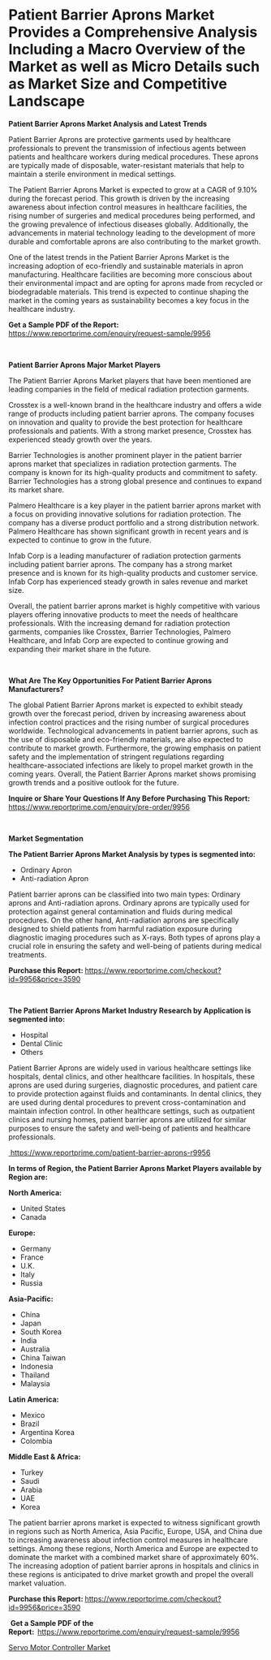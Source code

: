 <p><h1>Patient Barrier Aprons Market Provides a Comprehensive Analysis Including a Macro Overview of the Market as well as Micro Details such as Market Size and Competitive Landscape</h1></p><p><strong>Patient Barrier Aprons Market Analysis and Latest Trends</strong></p>
<p><p>Patient Barrier Aprons are protective garments used by healthcare professionals to prevent the transmission of infectious agents between patients and healthcare workers during medical procedures. These aprons are typically made of disposable, water-resistant materials that help to maintain a sterile environment in medical settings.</p><p>The Patient Barrier Aprons Market is expected to grow at a CAGR of 9.10% during the forecast period. This growth is driven by the increasing awareness about infection control measures in healthcare facilities, the rising number of surgeries and medical procedures being performed, and the growing prevalence of infectious diseases globally. Additionally, the advancements in material technology leading to the development of more durable and comfortable aprons are also contributing to the market growth.</p><p>One of the latest trends in the Patient Barrier Aprons Market is the increasing adoption of eco-friendly and sustainable materials in apron manufacturing. Healthcare facilities are becoming more conscious about their environmental impact and are opting for aprons made from recycled or biodegradable materials. This trend is expected to continue shaping the market in the coming years as sustainability becomes a key focus in the healthcare industry.</p></p>
<p><strong>Get a Sample PDF of the Report:&nbsp;</strong> <a href="https://www.reportprime.com/enquiry/request-sample/9956">https://www.reportprime.com/enquiry/request-sample/9956</a></p>
<p>&nbsp;</p>
<p><strong>Patient Barrier Aprons Major Market Players</strong></p>
<p><p>The Patient Barrier Aprons Market players that have been mentioned are leading companies in the field of medical radiation protection garments. </p><p>Crosstex is a well-known brand in the healthcare industry and offers a wide range of products including patient barrier aprons. The company focuses on innovation and quality to provide the best protection for healthcare professionals and patients. With a strong market presence, Crosstex has experienced steady growth over the years.</p><p>Barrier Technologies is another prominent player in the patient barrier aprons market that specializes in radiation protection garments. The company is known for its high-quality products and commitment to safety. Barrier Technologies has a strong global presence and continues to expand its market share.</p><p>Palmero Healthcare is a key player in the patient barrier aprons market with a focus on providing innovative solutions for radiation protection. The company has a diverse product portfolio and a strong distribution network. Palmero Healthcare has shown significant growth in recent years and is expected to continue to grow in the future.</p><p>Infab Corp is a leading manufacturer of radiation protection garments including patient barrier aprons. The company has a strong market presence and is known for its high-quality products and customer service. Infab Corp has experienced steady growth in sales revenue and market size.</p><p>Overall, the patient barrier aprons market is highly competitive with various players offering innovative products to meet the needs of healthcare professionals. With the increasing demand for radiation protection garments, companies like Crosstex, Barrier Technologies, Palmero Healthcare, and Infab Corp are expected to continue growing and expanding their market share in the future.</p></p>
<p>&nbsp;</p>
<p><strong>What Are The Key Opportunities For Patient Barrier Aprons Manufacturers?</strong></p>
<p><p>The global Patient Barrier Aprons market is expected to exhibit steady growth over the forecast period, driven by increasing awareness about infection control practices and the rising number of surgical procedures worldwide. Technological advancements in patient barrier aprons, such as the use of disposable and eco-friendly materials, are also expected to contribute to market growth. Furthermore, the growing emphasis on patient safety and the implementation of stringent regulations regarding healthcare-associated infections are likely to propel market growth in the coming years. Overall, the Patient Barrier Aprons market shows promising growth trends and a positive outlook for the future.</p></p>
<p><strong>Inquire or Share Your Questions If Any Before Purchasing This Report:</strong> <a href="https://www.reportprime.com/enquiry/pre-order/9956">https://www.reportprime.com/enquiry/pre-order/9956</a></p>
<p>&nbsp;</p>
<p><strong>Market Segmentation</strong></p>
<p><strong>The Patient Barrier Aprons Market Analysis by types is segmented into:</strong></p>
<p><ul><li>Ordinary Apron</li><li>Anti-radiation Apron</li></ul></p>
<p><p>Patient barrier aprons can be classified into two main types: Ordinary aprons and Anti-radiation aprons. Ordinary aprons are typically used for protection against general contamination and fluids during medical procedures. On the other hand, Anti-radiation aprons are specifically designed to shield patients from harmful radiation exposure during diagnostic imaging procedures such as X-rays. Both types of aprons play a crucial role in ensuring the safety and well-being of patients during medical treatments.</p></p>
<p><strong>Purchase this Report:&nbsp;</strong><a href="https://www.reportprime.com/checkout?id=9956&price=3590">https://www.reportprime.com/checkout?id=9956&price=3590</a></p>
<p>&nbsp;</p>
<p><strong>The Patient Barrier Aprons Market Industry Research by Application is segmented into:</strong></p>
<p><ul><li>Hospital</li><li>Dental Clinic</li><li>Others</li></ul></p>
<p><p>Patient Barrier Aprons are widely used in various healthcare settings like hospitals, dental clinics, and other healthcare facilities. In hospitals, these aprons are used during surgeries, diagnostic procedures, and patient care to provide protection against fluids and contaminants. In dental clinics, they are used during dental procedures to prevent cross-contamination and maintain infection control. In other healthcare settings, such as outpatient clinics and nursing homes, patient barrier aprons are utilized for similar purposes to ensure the safety and well-being of patients and healthcare professionals.</p></p>
<p><a href="https://www.reportprime.com/patient-barrier-aprons-r9956">&nbsp;https://www.reportprime.com/patient-barrier-aprons-r9956</a></p>
<p><strong>In terms of Region, the Patient Barrier Aprons Market Players available by Region are:</strong></p>
<p>
    <p> <strong> North America: </strong>
        <ul>
            <li>United States</li>
            <li>Canada</li>
        </ul>
        </p> 
    <p> <strong> Europe: </strong>
        <ul>
            <li>Germany</li>
            <li>France</li>
            <li>U.K.</li>
            <li>Italy</li>
            <li>Russia</li>
        </ul>
        </p> 
    <p> <strong> Asia-Pacific: </strong>
        <ul>
            <li>China</li>
            <li>Japan</li>
            <li>South Korea</li>
            <li>India</li>
            <li>Australia</li>
            <li>China Taiwan</li>
            <li>Indonesia</li>
            <li>Thailand</li>
            <li>Malaysia</li>
        </ul>
        </p> 
    <p> <strong> Latin America: </strong>
        <ul>
            <li>Mexico</li>
            <li>Brazil</li>
            <li>Argentina Korea</li>
            <li>Colombia</li>
        </ul>
        </p> 
    <p> <strong> Middle East & Africa: </strong>
        <ul>
            <li>Turkey</li>
            <li>Saudi</li>
            <li>Arabia</li>
            <li>UAE</li>
            <li>Korea</li>
        </ul>
    </p>
    </p>
<p><p>The patient barrier aprons market is expected to witness significant growth in regions such as North America, Asia Pacific, Europe, USA, and China due to increasing awareness about infection control measures in healthcare settings. Among these regions, North America and Europe are expected to dominate the market with a combined market share of approximately 60%. The increasing adoption of patient barrier aprons in hospitals and clinics in these regions is anticipated to drive market growth and propel the overall market valuation.</p></p>
<p><strong>Purchase this Report: </strong><a href="https://www.reportprime.com/checkout?id=9956&price=3590">https://www.reportprime.com/checkout?id=9956&price=3590</a></p>
<p>&nbsp;<strong>Get a Sample PDF of the Report:&nbsp;&nbsp;</strong><a href="https://www.reportprime.com/enquiry/request-sample/9956">https://www.reportprime.com/enquiry/request-sample/9956</a></p>
<p><strong></strong></p>
<p><p><a href="https://cautious-neon-760.notion.site/Servo-Motor-Controller-Market-Insight-Market-Trends-Growth-Forecasted-from-2024-TO-2031-807e879dbf2b40d8ad7e5ef31b4efc57">Servo Motor Controller Market</a></p></p>